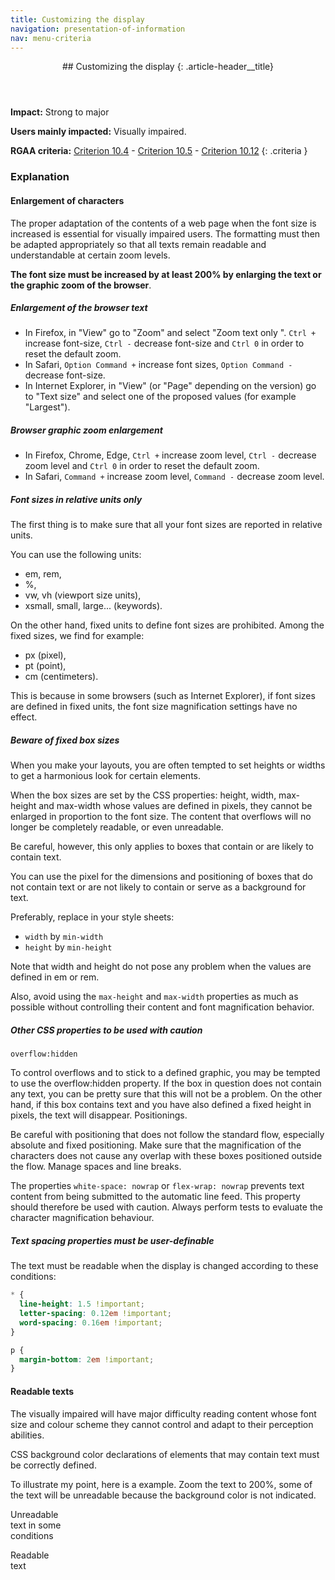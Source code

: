 ```yaml
---
title: Customizing the display
navigation: presentation-of-information
nav: menu-criteria
---
```


<header>
## Customizing the display
{: .article-header__title}
</header>

**Impact:** Strong to major

**Users mainly impacted:** Visually impaired.

**RGAA criteria:** [Criterion 10.4](https://www.numerique.gouv.fr/publications/rgaa-accessibilite/methode/criteres/#crit-10-4) - [Criterion 10.5](https://www.numerique.gouv.fr/publications/rgaa-accessibilite/methode/criteres/#crit-10-5) - [Criterion 10.12](https://www.numerique.gouv.fr/publications/rgaa-accessibilite/methode/criteres/#crit-10-12)
{: .criteria }

### Explanation

#### Enlargement of characters

The proper adaptation of the contents of a web page when the font size is increased is essential for visually impaired users.
The formatting must then be adapted appropriately so that all texts remain readable and understandable at certain zoom levels.

**The font size must be increased by at least 200% by enlarging the text or the graphic zoom of the browser**.

##### Enlargement of the browser text
* In Firefox, in "View" go to "Zoom" and select "Zoom text only ". `Ctrl +` increase font-size, `Ctrl -` decrease font-size and `Ctrl 0` in order to reset the default zoom.
* In Safari, `Option Command +` increase font sizes, `Option Command -` decrease font-size.
* In Internet Explorer, in "View" (or "Page" depending on the version) go to "Text size" and select one of the proposed values (for example "Largest").

##### Browser graphic zoom enlargement
* In Firefox, Chrome, Edge, `Ctrl +` increase zoom level, `Ctrl -` decrease zoom level and `Ctrl 0` in order to reset the default zoom.
* In Safari, `Command +` increase zoom level, `Command -` decrease zoom level.

##### Font sizes in relative units only

The first thing is to make sure that all your font sizes are reported in relative units.

You can use the following units:

* em, rem,
* %,
* vw, vh (viewport size units),
* xsmall, small, large... (keywords).

On the other hand, fixed units to define font sizes are prohibited. Among the fixed sizes, we find for example:

* px (pixel),
* pt (point),
* cm (centimeters).

This is because in some browsers (such as Internet Explorer), if font sizes are defined in fixed units, the font size magnification settings have no effect.

##### Beware of fixed box sizes

When you make your layouts, you are often tempted to set heights or widths to get a harmonious look for certain elements.

When the box sizes are set by the CSS properties: height, width, max-height and max-width whose values are defined in pixels, they cannot be enlarged in proportion to the font size. The content that overflows will no longer be completely readable, or even unreadable.

Be careful, however, this only applies to boxes that contain or are likely to contain text.

You can use the pixel for the dimensions and positioning of boxes that do not contain text or are not likely to contain or serve as a background for text.

Preferably, replace in your style sheets:

* `width` by `min-width`
* `height` by `min-height`

Note that width and height do not pose any problem when the values are defined in em or rem.

Also, avoid using the `max-height` and `max-width` properties as much as possible without controlling their content and font magnification behavior.

##### Other CSS properties to be used with caution

`overflow:hidden`

To control overflows and to stick to a defined graphic, you may be tempted to use the overflow:hidden property. If the box in question does not contain any text, you can be pretty sure that this will not be a problem. On the other hand, if this box contains text and you have also defined a fixed height in pixels, the text will disappear.
Positionings.

Be careful with positioning that does not follow the standard flow, especially absolute and fixed positioning. Make sure that the magnification of the characters does not cause any overlap with these boxes positioned outside the flow.
Manage spaces and line breaks.

The properties `white-space: nowrap` or `flex-wrap: nowrap` prevents text content from being submitted to the automatic line feed. This property should therefore be used with caution. Always perform tests to evaluate the character magnification behaviour.

##### Text spacing properties must be user-definable

The text must be readable when the display is changed according to these conditions:

```css
* {
  line-height: 1.5 !important;
  letter-spacing: 0.12em !important;
  word-spacing: 0.16em !important;
}

p {
  margin-bottom: 2em !important;
}
```

#### Readable texts

The visually impaired will have major difficulty reading content whose font size and colour scheme they cannot control and adapt to their perception abilities.

CSS background color declarations of elements that may contain text must be correctly defined.

To illustrate my point, here is a example. Zoom the text to 200%, some of the text will be unreadable because the background color is not indicated.

<p class="backgroundafter --ko">Unreadable<br>text in some<br>conditions</p>

<p class="backgroundafter --ok">Readable<br>text</p>
